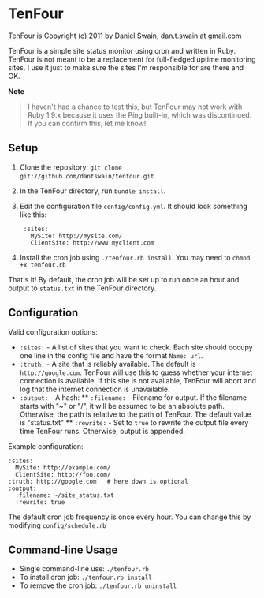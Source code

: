 TenFour
=======

TenFour is Copyright (c) 2011 by Daniel Swain, dan.t.swain at gmail.com

TenFour is a simple site status monitor using cron and written in Ruby.  TenFour is not meant to be a replacement for full-fledged uptime monitoring sites.  I use it just to make sure the sites I'm responsible for are there and OK.

__Note__

> I haven't had a chance to test this, but TenFour may not work with Ruby 1.9.x because it uses the Ping built-in, which was discontinued.  If you can confirm this, let me know!

Setup
---

1. Clone the repository: `git clone git://github.com/dantswain/tenfour.git`.
2. In the TenFour directory, run `bundle install`.
3. Edit the configuration file `config/config.yml`.  It should look something like this:

        :sites:
          MySite: http://mysite.com/
          ClientSite: http://www.myclient.com

4. Install the cron job using `./tenfour.rb install`.  You may need to `chmod +x tenfour.rb`

That's it!  By default, the cron job will be set up to run once an hour and output to `status.txt` in the TenFour directory.

Configuration
---

Valid configuration options:

* `:sites:` - A list of sites that you want to check.  Each site should occupy one line in the config file and have the format `Name: url`.
* `:truth:` - A site that is reliably available.  The default is `http://google.com`.  TenFour will use this to guess whether your internet connection is available.  If this site is not available, TenFour will abort and log that the internet connection is unavailable.
* `:output:` - A hash:
** `:filename:` - Filename for output.  If the filename starts with "~" or "/", it will be assumed to be an absolute path.  Otherwise, the path is relative to the path of TenFour.  The default value is "status.txt"
** `:rewrite:` - Set to `true` to rewrite the output file every time TenFour runs.  Otherwise, output is appended.

Example configuration:

    :sites:
      MySite: http://example.com/
      ClientSite: http://foo.com/
    :truth: http://google.com   # here down is optional
    :output:                    
      :filename: ~/site_status.txt
      :rewrite: true

The default cron job frequency is once every hour.  You can change this by modifying `config/schedule.rb`

Command-line Usage
----

* Single command-line use:  `./tenfour.rb`
* To install cron job: `./tenfour.rb install`
* To remove the cron job: `./tenfour.rb uninstall`
